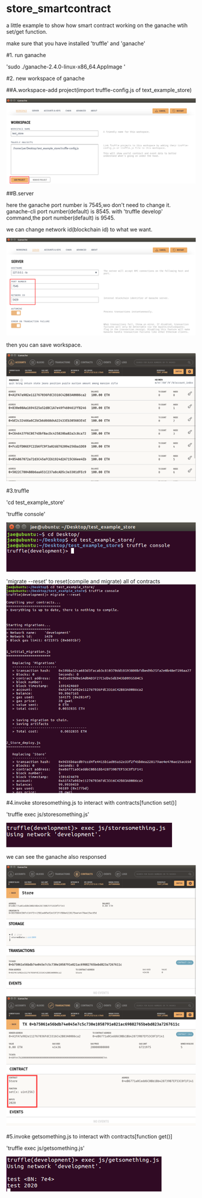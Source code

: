 # store_smartcontract
a little example to show how smart contract working on the ganache wtih set/get function.


make sure that you have installed 'truffle' and 'ganache'

#1. run ganache

'sudo ./ganache-2.4.0-linux-x86_64.AppImage '




#2. new workspace of ganache

##A.workspace-add project(import truffle-config.js of text_example_store)

![image](https://github.com/hardgold/store_smart_contract/blob/master/image_for_readme/image1.png)

##B.server

here the ganache port number is 7545,wo don't need to change it.
ganache-cli port number(default) is 8545.
with 'truffle develop' command,the port number(default) is 9545.

we can change network id(blockchain id) to what we want.

![image](https://github.com/hardgold/store_smart_contract/blob/master/image_for_readme/image2.png)

then you can save workspace.

![image](https://github.com/hardgold/store_smart_contract/blob/master/image_for_readme/image3.png)

#3.truffle 

'cd test_example_store'

'truffle console' 

![image](https://github.com/hardgold/store_smart_contract/blob/master/image_for_readme/image4.png)

'migrate --reset'  to reset(compile and migrate) all of contracts
![image](https://github.com/hardgold/store_smart_contract/blob/master/image_for_readme/image5.png)

#4.invoke storesomething.js to interact with contracts[function set()]

'truffle exec js/storesomething.js'

![image](https://github.com/hardgold/store_smart_contract/blob/master/image_for_readme/image6.png)

we can see the ganache also responsed

![image](https://github.com/hardgold/store_smart_contract/blob/master/image_for_readme/image7.png)
![image](https://github.com/hardgold/store_smart_contract/blob/master/image_for_readme/image8.png)


#5.invoke getsomething.js to interact with contracts[function get()]

'truffle exec js/getsomething.js'

![image](https://github.com/hardgold/store_smart_contract/blob/master/image_for_readme/image9.png)




